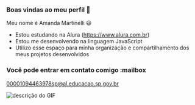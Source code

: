 ### Boas vindas ao meu perfil 💙

Meu nome é Amanda Martinelli 😃

- Estou estudando na Alura (https://www.alura.com.br)
- Estou me desenvolvendo na linguagem JavaScript
- Utilizo esse espaço para minha organização e compartilhamento dos meus projetos desenvolvidos

### Você pode entrar em contato comigo :mailbox

00001094463978sp@al.educacao.sp.gov.br


![descrição do GIF](https://media1.tenor.com/m/HNWMuf668rYAAAAC/bambi-dripdripdrop.gif)

